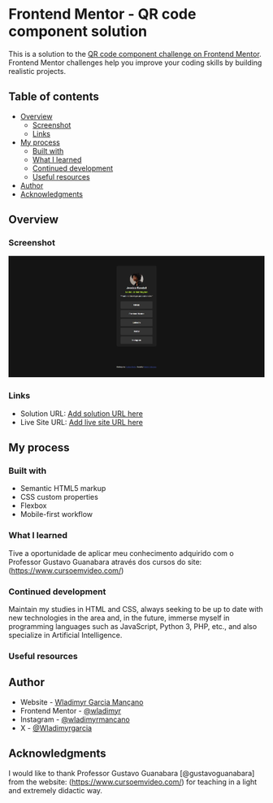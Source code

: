 # Frontend Mentor - QR code component solution

This is a solution to the [QR code component challenge on Frontend Mentor](https://www.frontendmentor.io/challenges/qr-code-component-iux_sIO_H). Frontend Mentor challenges help you improve your coding skills by building realistic projects. 

## Table of contents

- [Overview](#overview)
  - [Screenshot](#screenshot)
  - [Links](#links)
- [My process](#my-process)
  - [Built with](#built-with)
  - [What I learned](#what-i-learned)
  - [Continued development](#continued-development)
  - [Useful resources](#useful-resources)
- [Author](#author)
- [Acknowledgments](#acknowledgments)

## Overview

### Screenshot

![](./assets/images/screenshot.jpg)

### Links

- Solution URL: [Add solution URL here](https://github.com/wladimyr/social-links-profile-main)
- Live Site URL: [Add live site URL here](https://wladimyr.github.io/social-links-profile-main/)

## My process

### Built with

- Semantic HTML5 markup
- CSS custom properties
- Flexbox
- Mobile-first workflow

### What I learned

Tive a oportunidade de aplicar meu conhecimento adquirido com o Professor Gustavo Guanabara através dos cursos do site: (https://www.cursoemvideo.com/)

### Continued development

 Maintain my studies in HTML and CSS, always seeking to be up to date with new technologies in the area and, in the future, immerse myself in programming languages ​​such as JavaScript, Python 3, PHP, etc., and also specialize in Artificial Intelligence.

### Useful resources


## Author

- Website - [Wladimyr Garcia Mançano](https://github.com/wladimyr)
- Frontend Mentor - [@wladimyr](https://www.frontendmentor.io/profile/wladimyr)
- Instagram - [@wladimyrmancano](https://www.instagram.com/wladimyrmancano/)
- X - [@Wladimyrgarcia](https://x.com/Wladimyrgarcia)

## Acknowledgments

I would like to thank Professor Gustavo Guanabara [@gustavoguanabara] from the website: (https://www.cursoemvideo.com/) for teaching in a light and extremely didactic way.


